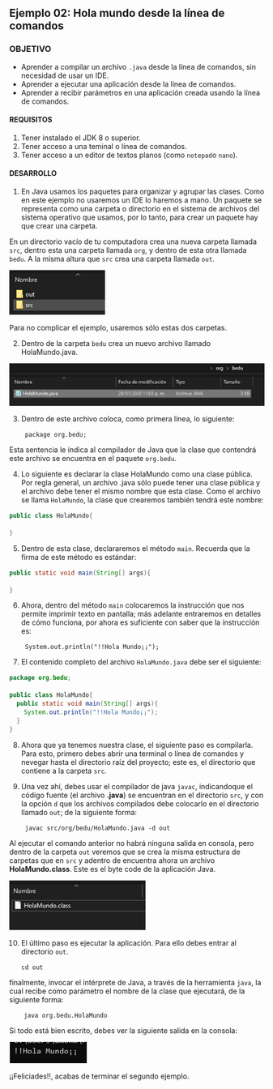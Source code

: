 
## Ejemplo 02: Hola mundo desde la línea de comandos

### OBJETIVO

- Aprender a compilar un archivo `.java` desde la línea de comandos, sin necesidad de usar un IDE.
- Aprender a ejecutar una aplicación desde la línea de comandos.
- Aprender a recibir parámetros en una aplicación creada usando la línea de comandos.

#### REQUISITOS

1. Tener instalado el JDK 8 o superior.
2. Tener acceso a una teminal o línea de comandos.
3. Tener acceso a un editor de textos planos (como `notepad`o `nano`).

#### DESARROLLO
1. En Java usamos los paquetes para organizar y agrupar las clases. Como en este ejemplo no usaremos un IDE lo haremos a mano. Un paquete se representa como una carpeta o directorio en el sistema de archivos del sistema operativo que usamos, por lo tanto, para crear un paquete hay que crear una carpeta. 

En un directorio vacío de tu computadora crea una nueva carpeta llamada `src`, dentro esta una carpeta llamada `org`, y dentro de esta otra llamada `bedu`. A la misma altura que `src` crea una carpeta llamada `out`.

![imagen](img/img_02.png)

Para no complicar el ejemplo, usaremos sólo estas dos carpetas.

2. Dentro de la carpeta `bedu` crea un nuevo archivo llamado HolaMundo.java.

![imagen](img/img_01.png)


3. Dentro de este archivo coloca, como primera línea, lo siguiente:

		package org.bedu;

Esta sentencia le indica al compilador de Java que la clase que contendrá este archivo se encuentra en el paquete `org.bedu`.

4. Lo siguiente es declarar la clase HolaMundo como una clase pública. Por regla general, un archivo .java sólo puede tener una clase pública y el archivo debe tener el mismo nombre que esta clase. Como el archivo se llama `HolaMundo`, la clase que crearemos también tendrá este nombre:

```java
public class HolaMundo{

}
```

5. Dentro de esta clase, declararemos el método `main`. Recuerda que la firma de este método es estándar:

```java
public static void main(String[] args){
  
}
```
6. Ahora, dentro del método `main` colocaremos la instrucción que nos permite imprimir texto en pantalla; más adelante entraremos en detalles de cómo funciona, por ahora es suficiente con saber que la instrucción es:

		System.out.println("!!Hola Mundo¡¡");
		
7. El contenido completo del archivo `HolaMundo.java` debe ser el siguiente:

```java
package org.bedu;

public class HolaMundo{
  public static void main(String[] args){
    System.out.println("!!Hola Mundo¡¡");
  }
}
```

8. Ahora que ya tenemos nuestra clase, el siguiente paso es compilarla. Para esto, primero debes abrir una terminal o línea de comandos y nevegar hasta el directorio raíz del proyecto; este es, el directorio que contiene a la carpeta `src`.

9. Una vez ahí, debes usar el compilador de java `javac`, indicandoque el código fuente (el archivo **.java**) se encuentran en el directorio `src`, y con la opción `d` que los archivos compilados debe colocarlo en el directorio llamado `out`; de la siguiente forma:

		javac src/org/bedu/HolaMundo.java -d out		

Al ejecutar el comando anterior no habrá ninguna salida en consola, pero dentro de la carpeta `out` veremos que se crea la misma estructura de carpetas que en `src` y adentro de encuentra ahora un archivo **HolaMundo.class**. Este es el byte code de la aplicación Java.

![imagen](img/img_03.png)


10. El último paso es ejecutar la aplicación. Para ello debes entrar al directorio `out`.

		cd out
	
finalmente, invocar el intérprete de Java, a través de la herramienta `java`, la cual recibe como parámetro el nombre de la clase que ejecutará, de la siguiente forma:

		java org.bedu.HolaMundo
		
		
Si todo está bien escrito, debes ver la siguiente salida en la consola:

![imagen](img/img_04.png)

¡¡Feliciades!!, acabas de terminar el segundo ejemplo.
